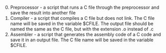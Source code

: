 0. Preprocessor - a script that runs a C file through the preprocessor and save the result into another file
1. Compiler - a script that compiles a C file but does not link. The C file name will be saved in the variable $CFILE. The output file should be named the same as the C file, but with the extension .o instead of .c
2. Assembler - a script that generates the assembly code of a C code and save it in an output file. The C file name will be saved in the variable $CFILE.
